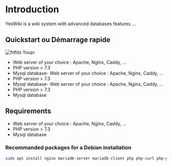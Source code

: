 # Introduction

YesWiki is a wiki system with advanced databases features ...

## Quickstart ou Démarrage rapide
![fdfds](https://media.istockphoto.com/illustrations/hessian-fly-insect-with-cocoons-and-antenna-detail-mayetiola-illustration-id1058907344)
Youpi
- Web server of your choice : Apache, Nginx, Caddy, ...
- PHP version > 7.3
- Mysql database- Web server of your choice : Apache, Nginx, Caddy, ...
- PHP version > 7.3
- Mysql database- Web server of your choice : Apache, Nginx, Caddy, ...
- PHP version > 7.3
- Mysql database

## Requirements

- Web server of your choice : Apache, Nginx, Caddy, ...
- PHP version > 7.3
- Mysql database


### Recommanded packages for a Debian installation

```bash
sudo apt install nginx mariadb-server mariadb-client php php-curl php-gd php-imap php-json php-mcrypt php-mysql php-opcache php-xmlrpc php-xml php-fpm php-zip  -y
```